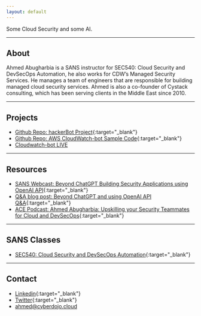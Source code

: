 ```yaml
---
layout: default
---
```


Some Cloud Security and some AI.

---

## About

Ahmed Abugharbia is a SANS instructor for SEC540: Cloud Security and DevSecOps Automation, he also works for CDW’s Managed Security Services. He manages a team of engineers that are responsible for building managed cloud security services. Ahmed is also a co-founder of Cystack consulting, which has been serving clients in the Middle East since 2010.

---

## Projects

- [Github Repo: hackerBot Project](https://github.com/Ahmed-AG/hackerbot){:target="_blank"}
- [Github Repo: AWS CloudWatch-bot Sample Code](https://github.com/Ahmed-AG/Cloudwatch-bot){:target="_blank"}
- [Cloudwatch-bot LIVE](cloudwatchbot-live.html)

---

## Resources

- [SANS Webcast: Beyond ChatGPT Building Security Applications using OpenAI API](https://www.youtube.com/watch?v=Dcj2bLrgemw){:target="_blank"}
- [Q&A blog post: Beyond ChatGPT and using OpenAI API Q&A](https://www.sans.org/blog/how-to-build-ai-powered-cybersecurity-applications/){:target="_blank"}
- [ACE Podcast: Ahmed Abugharbia: Upskilling your Security Teammates for Cloud and DevSecOps](https://www.sans.org/podcasts/cloud-ace/ahmed-abugharbia-upskilling-your-security-teammates-for-cloud-and-devsecops-10/){:target="_blank"}

---

## SANS Classes

- [SEC540: Cloud Security and DevSecOps Automation](https://www.sans.org/cyber-security-courses/cloud-security-devsecops-automation/){:target="_blank"}

---

## Contact
- [Linkedin](https://www.linkedin.com/in/ahmadabugharbieh/){:target="_blank"}
- [Twitter](https://twitter.com/aagsec){:target="_blank"}
- ahmed@cyberdojo.cloud

